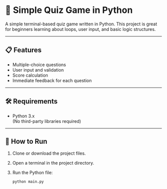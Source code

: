 # 🧠 Simple Quiz Game in Python

A simple terminal-based quiz game written in Python. This project is great for beginners learning about loops, user input, and basic logic structures.

---

## 📋 Features

- Multiple-choice questions
- User input and validation
- Score calculation
- Immediate feedback for each question

---

## 🛠️ Requirements

- Python 3.x  
(No third-party libraries required)

---

## 🚀 How to Run

1. Clone or download the project files.

2. Open a terminal in the project directory.

3. Run the Python file:
   ```bash
   python main.py
